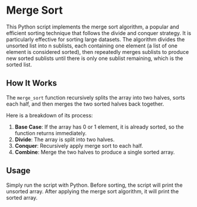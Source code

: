 # Merge Sort

This Python script implements the merge sort algorithm, a popular and efficient sorting technique that follows the divide and conquer strategy. It is particularly effective for sorting large datasets. The algorithm divides the unsorted list into n sublists, each containing one element (a list of one element is considered sorted), then repeatedly merges sublists to produce new sorted sublists until there is only one sublist remaining, which is the sorted list.

## How It Works

The `merge_sort` function recursively splits the array into two halves, sorts each half, and then merges the two sorted halves back together. 

Here is a breakdown of its process:

1. **Base Case**: If the array has 0 or 1 element, it is already sorted, so the function returns immediately.
2. **Divide**: The array is split into two halves.
3. **Conquer**: Recursively apply merge sort to each half.
4. **Combine**: Merge the two halves to produce a single sorted array.

## Usage

Simply run the script with Python. Before sorting, the script will print the unsorted array. After applying the merge sort algorithm, it will print the sorted array.